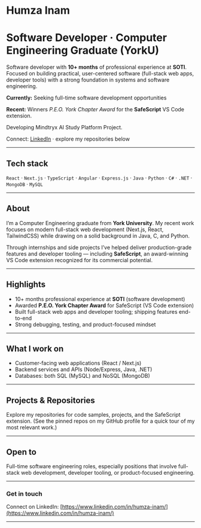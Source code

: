 # Humza Inam 

# Software Developer · Computer Engineering Graduate (YorkU)

Software developer with **10+ months** of professional experience at **SOTI**.
Focused on building practical, user-centered software (full-stack web apps, developer tools) with a strong foundation in systems and software engineering.

**Currently:** Seeking full-time software development opportunities

**Recent:** Winners *P.E.O. York Chapter Award* for the **SafeScript** VS Code extension. 

Developing Mindtryx AI Study Platform Project.
          

Connect: [LinkedIn](https://www.linkedin.com/in/humza-inam/) · explore my repositories below

---

## Tech stack

`React` · `Next.js` · `TypeScript`  · `Angular` · `Express.js` · `Java` · `Python` · `C#` · `.NET` · `MongoDB` · `MySQL`

---

## About

I’m a Computer Engineering graduate from **York University**. My recent work focuses on modern full-stack web development (Next.js, React, TailwindCSS) while drawing on a solid background in Java, C, and Python.

Through internships and side projects I’ve helped deliver production-grade features and developer tooling — including **SafeScript**, an award-winning VS Code extension recognized for its commercial potential.

---

## Highlights

* 10+ months professional experience at **SOTI** (software development)
* Awarded **P.E.O. York Chapter Award** for SafeScript (VS Code extension)
* Built full-stack web apps and developer tooling; shipping features end-to-end
* Strong debugging, testing, and product-focused mindset

---

## What I work on

* Customer-facing web applications (React / Next.js)
* Backend services and APIs (Node/Express, Java, .NET)
* Databases: both SQL (MySQL) and NoSQL (MongoDB)

---

## Projects & Repositories

Explore my repositories for code samples, projects, and the SafeScript extension.
(See the pinned repos on my GitHub profile for a quick tour of my most relevant work.)

---

## Open to

Full-time software engineering roles, especially positions that involve full-stack web development, developer tooling, or product-focused engineering.

---

### Get in touch

Connect on LinkedIn: [https://www.linkedin.com/in/humza-inam/](https://www.linkedin.com/in/humza-inam/)

---
